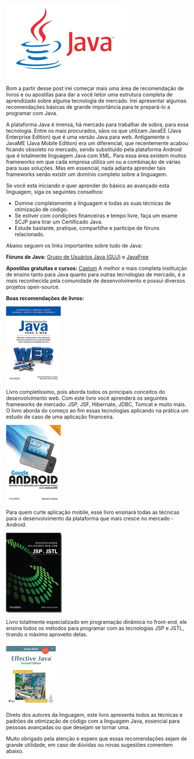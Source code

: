 ![Plataforma Java](images/java-logo.jpg "Plataforma Java")

Bom a partir desse post irei começar mais uma área de recomendação de livros e ou apostilas para dar a você leitor uma estrutura completa de aprendizado sobre alguma tecnologia de mercado.
Irei apresentar algumas recomendações básicas de grande importância para te prepará-lo a programar com Java.

A plataforma Java é imensa, há mercado para trabalhar de sobra, para essa tecnologia. Entre os mais procurados, sãos os que utilizam JavaEE (Java Enterprise Edition) que é uma versão Java para web. Antigamente o JavaME (Java Mobile Edition) era um diferencial, que recentemente acabou ficando obsoleto no mercado, sendo substituído pela plataforma Android que é totalmente linguagem Java com XML.
Para essa área existem muitos frameworks em que cada empresa utiliza um ou a combinação de várias para suas soluções. Mas em essencial, nada adianta aprender tais frameworks senão existir um domínio completo sobre a linguagem.

Se você esta iniciando e quer aprender do básico ao avançado esta linguagem, siga os seguintes conselhos:

*   Domine completamente a linguagem e todas as suas técnicas de otimização de código.
*   Se estiver com condições financeiras e tempo livre, faça um exame SCJP para tirar um Certificado Java.
*   Estude bastante, pratique, compartilhe e participe de fóruns relacionado.

Abaixo seguem os links importantes sobre tudo de Java:

**Fóruns de Java:** [Grupo de Usuários Java (GUJ)](http://www.guj.com.br/ "Grupo de Usuários Java") e [JavaFree](http://javafree.uol.com.br "JavaFree")

**Apostilas gratuitas e cursos:** [Caelum](http://www.caelum.com.br/apostilas/ "Caelum")
A melhor e mais completa instituição de ensino tanto para Java quanto para outras tecnologias de mercado, é a mais reconhecida pela comunidade de desenvolvimento e possui diversos projetos open-source.

**Boas recomendações de livros:**

[![Programação Java Para Web.](images/livro-java-web.jpg)](http://www.novatec.com.br/livros/javaparaweb/)

Livro completíssimo, pois aborda todos os principais conceitos do desenvolvimento web. Com este livro você aprenderá os seguintes frameworks de mercado: JSP, JSF, Hibernate, JDBC, Tomcat e muito mais. O livro aborda do começo ao fim essas tecnologias aplicando na prática um estudo de caso de uma aplicação financeira.

[![Google Android 2° Edição.](images/livro-de-android.jpg)](http://www.novatec.com.br/livros/googleand2/)

Para quem curte aplicação mobile, esse livro ensinará todas as técnicas para o desenvolvimento da plataforma que mais cresce no mercado - Android.

[![Desenvolvendo Aplicações Web com JSP e JSTL](images/livro-jsp-jstl.jpg)](http://www.novatec.com.br/livros/jspejstl/)

Livro totalmente especializado em programação dinâmica no front-end, ele ensina todos os métodos para programar com as tecnologias JSP e JSTL, tirando o máximo aproveito delas.

[![Java Efetivo 2° Edição.](images/livro-java-efetivo.jpg)](http://www.livrariasaraiva.com.br/produto/2624886/java-efetivo-2-ed/)

Direto dos autores da linguagem, este livro apresenta todos as técnicas e padrões de otimização de código com a linguagem Java, essencial para pessoas avançadas ou que desejam se tornar uma.

Muito obrigado pela atenção e espero que essas recomendações sejam de grande utilidade, em caso de dúvidas ou novas sugestões comentem abaixo.